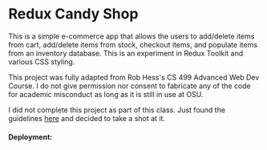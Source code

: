 # Redux Candy Shop

This is a simple e-commerce app that allows the users to add/delete items from cart, add/delete items from stock, checkout items, and populate items from an inventory database. This is an experiment in Redux Toolkit and various CSS styling. 

This project was fully adapted from Rob Hess's CS 499 Advanced Web Dev Course. I do not give permission nor consent to fabricate any of the code for academic misconduct as long as it is still in use at OSU. 

I did not complete this project as part of this class. Just found the guidelines <a href="https://github.com/kjiroux/AdvancedWebDevelopment/tree/ac6da4488c8216fce7445dcfc9af14467695291b/assignment-4-kjiroux">here</a> and decided to take a shot at it. 

#### Deployment: 
